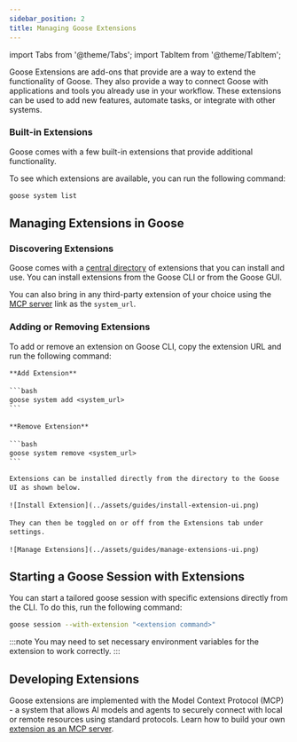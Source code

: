 ```yaml
---
sidebar_position: 2
title: Managing Goose Extensions
---
```


import Tabs from '@theme/Tabs';
import TabItem from '@theme/TabItem';

Goose Extensions are add-ons that provide are a way to extend the functionality of Goose. They also provide a way to connect Goose with applications and tools you already use in your workflow. These extensions can be used to add new features, automate tasks, or integrate with other systems.

### Built-in Extensions
Goose comes with a few built-in extensions that provide additional functionality. 

To see which extensions are available, you can run the following command:

```bash
goose system list
```

## Managing Extensions in Goose

### Discovering Extensions
Goose comes with a [central directory](https://silver-disco-nvm6v4e.pages.github.io/) of extensions that you can install and use. You can install extensions from the Goose CLI or from the Goose GUI.

You can also bring in any third-party extension of your choice using the [MCP server](https://github.com/modelcontextprotocol/servers) link as the `system_url`.


### Adding or Removing Extensions
<Tabs>
  <TabItem value="cli" label="Goose CLI" default>
    To add or remove an extension on Goose CLI, copy the extension URL and run the following command:

    **Add Extension**

    ```bash
    goose system add <system_url>
    ```

    **Remove Extension**

    ```bash
    goose system remove <system_url>
    ```
  </TabItem>
  <TabItem value="ui" label="Goose UI">

    Extensions can be installed directly from the directory to the Goose UI as shown below. 

    ![Install Extension](../assets/guides/install-extension-ui.png)

    They can then be toggled on or off from the Extensions tab under settings.

    ![Manage Extensions](../assets/guides/manage-extensions-ui.png)

  </TabItem>
</Tabs>

## Starting a Goose Session with Extensions

You can start a tailored goose session with specific extensions directly from the CLI. To do this, run the following command:

```bash
goose session --with-extension "<extension command>"
```

:::note
You may need to set necessary environment variables for the extension to work correctly.
:::

## Developing Extensions
Goose extensions are implemented with the Model Context Protocol (MCP) - a system that allows AI models and agents to securely connect with local or remote resources using standard protocols. Learn how to build your own [extension as an MCP server](https://modelcontextprotocol.io/quickstart/server).